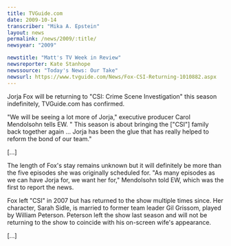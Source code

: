 ```yaml
---
title: TVGuide.com
date: 2009-10-14
transcriber: "Mika A. Epstein"
layout: news
permalink: /news/2009/:title/
newsyear: "2009"

newstitle: "Matt's TV Week in Review"
newsreporter: Kate Stanhope
newssource: "Today's News: Our Take"
newsurl: https://www.tvguide.com/News/Fox-CSI-Returning-1010882.aspx
---
```


Jorja Fox will be returning to "CSI: Crime Scene Investigation" this season indefinitely, TVGuide.com has confirmed.

"We will be seeing a lot more of Jorja," executive producer Carol Mendolsohn tells EW. " This season is about bringing the ["CSI"] family back together again ... Jorja has been the glue that has really helped to reform the bond of our team."

[...]

The length of Fox's stay remains unknown but it will definitely be more than the five episodes she was originally scheduled for. "As many episodes as we can have Jorja for, we want her for," Mendolsohn told EW, which was the first to report the news.

Fox left "CSI" in 2007 but has returned to the show multiple times since. Her character, Sarah Sidle, is married to former team leader Gil Grissom, played by William Peterson. Peterson left the show last season and will not be returning to the show to coincide with his on-screen wife's appearance.

[...]
